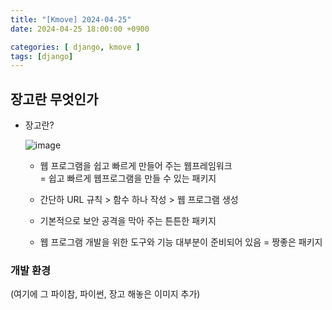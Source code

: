 ```yaml
---
title: "[Kmove] 2024-04-25"
date: 2024-04-25 18:00:00 +0900

categories: [ django, kmove ]
tags: [django]
---
```



## 장고란 무엇인가

 - 장고란?

    ![image]()
    

    - 웹 프로그램을 쉽고 빠르게 만들어 주는 웹프레임워크 <br/>
        = 쉽고 빠르게 웹프로그램을 만들 수 있는 패키지

    - 간단하 URL 규칙 > 함수 하나 작성 > 웹 프로그램 생성
    - 기본적으로 보안 공격을 막아 주는 튼튼한 패키지
    - 웹 프로그램 개발을 위한 도구와 기능 대부분이 준비되어 있음 = 짱좋은 패키지


### 개발 환경

  (여기에 그 파이참, 파이썬, 장고 해놓은 이미지 추가)